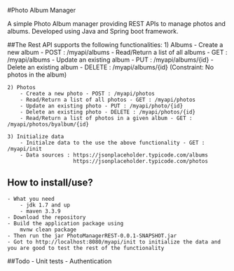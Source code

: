 #Photo Album Manager

A simple Photo Album manager providing REST APIs to manage photos and albums. 
Developed using Java and Spring boot framework.

##The Rest API supports the following functionalities:
	1) Albums
		- Create a new album - POST : /myapi/albums
		- Read/Return a list of all albums - GET : /myapi/albums
		- Update an existing album - PUT : /myapi/albums/{id}
		- Delete an existing album - DELETE : /myapi/albums/{id} (Constraint: No photos in the album)
		
	2) Photos
		- Create a new photo - POST : /myapi/photos
		- Read/Return a list of all photos - GET : /myapi/photos
		- Update an existing photo - PUT : /myapi/photo/{id}
		- Delete an existing photo - DELETE : /myapi/photos/{id}
		- Read/Return a list of photos in a given album - GET : /myapi/photos/byalbum/{id}
		
	3) Initialize data
		- Initialze data to the use the above functionality - GET : /myapi/init
		- Data sources : https://jsonplaceholder.typicode.com/albums
						 https://jsonplaceholder.typicode.com/photos
	
## How to install/use?

	- What you need
		- jdk 1.7 and up
		- maven 3.3.9
	- Download the repository
	- Build the application package using 
		mvnw clean package
	- Then run the jar PhotoManagerREST-0.0.1-SNAPSHOT.jar
	- Got to http://localhost:8080/myapi/init to initialize the data and you are good to test the rest of the functionality
	
##Todo
	- Unit tests
	- Authentication
